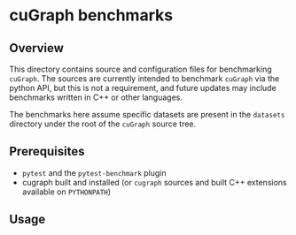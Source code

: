 # cuGraph benchmarks

## Overview

This directory contains source and configuration files for benchmarking `cuGraph`.  The sources are currently intended to benchmark `cuGraph` via the python API, but this is not a requirement, and future updates may include benchmarks written in C++ or other languages.

The benchmarks here assume specific datasets are present in the `datasets` directory under the root of the `cuGraph` source tree.

## Prerequisites

* `pytest` and the `pytest-benchmark` plugin
* cugraph built and installed (or `cugraph` sources and built C++ extensions available on `PYTHONPATH`)

## Usage
